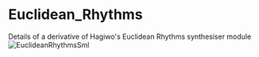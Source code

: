 # Euclidean_Rhythms
Details of a derivative of Hagiwo's Euclidean Rhythms synthesiser module
![EuclideanRhythmsSml](https://github.com/user-attachments/assets/ccd983dd-b1db-48ab-b2c8-7528f476d753)
